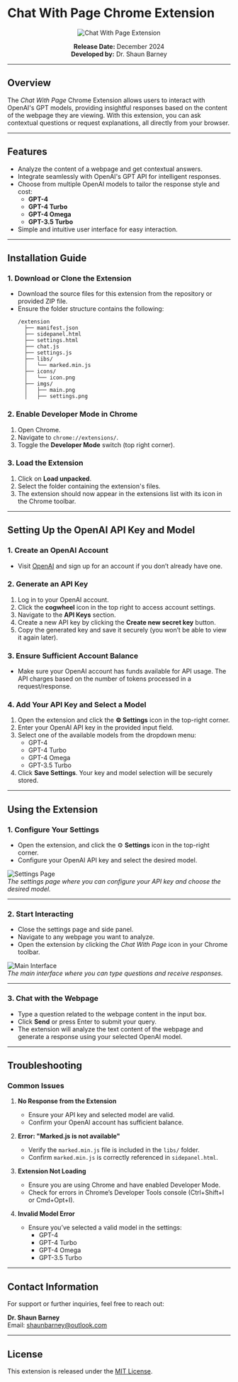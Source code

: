 # Chat With Page Chrome Extension

<div align="center">
  <img src="./imgs/main.png" alt="Chat With Page Extension" style="max-width:100%; height:auto;" />
  <p>
    <strong>Release Date:</strong> December 2024<br>
    <strong>Developed by:</strong> Dr. Shaun Barney
  </p>
</div>

---

## Overview
The *Chat With Page* Chrome Extension allows users to interact with OpenAI's GPT models, providing insightful responses based on the content of the webpage they are viewing. With this extension, you can ask contextual questions or request explanations, all directly from your browser.

---

## Features
- Analyze the content of a webpage and get contextual answers.
- Integrate seamlessly with OpenAI's GPT API for intelligent responses.
- Choose from multiple OpenAI models to tailor the response style and cost:
  - **GPT-4**
  - **GPT-4 Turbo**
  - **GPT-4 Omega**
  - **GPT-3.5 Turbo**
- Simple and intuitive user interface for easy interaction.

---

## Installation Guide

### 1. **Download or Clone the Extension**
- Download the source files for this extension from the repository or provided ZIP file.
- Ensure the folder structure contains the following:
  ```
  /extension
    ├── manifest.json
    ├── sidepanel.html
    ├── settings.html
    ├── chat.js
    ├── settings.js
    ├── libs/
    │   └── marked.min.js
    ├── icons/
    │   └── icon.png
    ├── imgs/
    │   ├── main.png
    │   ├── settings.png
  ```

### 2. **Enable Developer Mode in Chrome**
1. Open Chrome.
2. Navigate to `chrome://extensions/`.
3. Toggle the **Developer Mode** switch (top right corner).

### 3. **Load the Extension**
1. Click on **Load unpacked**.
2. Select the folder containing the extension's files.
3. The extension should now appear in the extensions list with its icon in the Chrome toolbar.

---

## Setting Up the OpenAI API Key and Model

### 1. **Create an OpenAI Account**
- Visit [OpenAI](https://platform.openai.com/) and sign up for an account if you don’t already have one.

### 2. **Generate an API Key**
1. Log in to your OpenAI account.
2. Click the **cogwheel** icon in the top right to access account settings.
3. Navigate to the **API Keys** section.
4. Create a new API key by clicking the **Create new secret key** button.
5. Copy the generated key and save it securely (you won’t be able to view it again later).

### 3. **Ensure Sufficient Account Balance**
- Make sure your OpenAI account has funds available for API usage. The API charges based on the number of tokens processed in a request/response.

### 4. **Add Your API Key and Select a Model**
1. Open the extension and click the **⚙️ Settings** icon in the top-right corner.
2. Enter your OpenAI API key in the provided input field.
3. Select one of the available models from the dropdown menu:
   - GPT-4
   - GPT-4 Turbo
   - GPT-4 Omega
   - GPT-3.5 Turbo
4. Click **Save Settings**. Your key and model selection will be securely stored.

---

## Using the Extension

### **1. Configure Your Settings**
- Open the extension, and click the ⚙️ **Settings** icon in the top-right corner.  
- Configure your OpenAI API key and select the desired model.

![Settings Page](./imgs/settings.png)  
*The settings page where you can configure your API key and choose the desired model.*

---

### **2. Start Interacting**
- Close the settings page and side panel.
- Navigate to any webpage you want to analyze.
- Open the extension by clicking the *Chat With Page* icon in your Chrome toolbar.

![Main Interface](./imgs/main.png)  
*The main interface where you can type questions and receive responses.*

---

### **3. Chat with the Webpage**
- Type a question related to the webpage content in the input box.  
- Click **Send** or press Enter to submit your query.  
- The extension will analyze the text content of the webpage and generate a response using your selected OpenAI model.

---

## Troubleshooting

### Common Issues
1. **No Response from the Extension**
   - Ensure your API key and selected model are valid.
   - Confirm your OpenAI account has sufficient balance.

2. **Error: "Marked.js is not available"**
   - Verify the `marked.min.js` file is included in the `libs/` folder.
   - Confirm `marked.min.js` is correctly referenced in `sidepanel.html`.

3. **Extension Not Loading**
   - Ensure you are using Chrome and have enabled Developer Mode.
   - Check for errors in Chrome’s Developer Tools console (Ctrl+Shift+I or Cmd+Opt+I).

4. **Invalid Model Error**
   - Ensure you’ve selected a valid model in the settings:
     - GPT-4
     - GPT-4 Turbo
     - GPT-4 Omega
     - GPT-3.5 Turbo

---

## Contact Information

For support or further inquiries, feel free to reach out:

**Dr. Shaun Barney**  
Email: [shaunbarney@outlook.com](mailto:shaunbarney@outlook.com)

---

## License
This extension is released under the [MIT License](./LICENSE).
